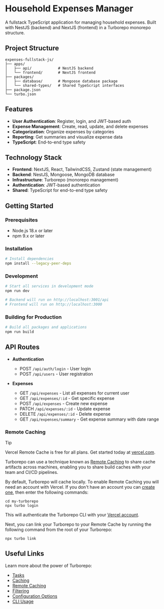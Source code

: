 # Household Expenses Manager

A fullstack TypeScript application for managing household expenses. Built with NestJS (backend) and NextJS (frontend) in a Turborepo monorepo structure.

## Project Structure

```
expenses-fullstack-js/
├── apps/
│   ├── api/            # NestJS backend
│   └── frontend/       # NextJS frontend
├── packages/
│   ├── database/       # Mongoose database package
│   └── shared-types/   # Shared TypeScript interfaces
├── package.json
└── turbo.json
```

## Features

- **User Authentication**: Register, login, and JWT-based auth
- **Expense Management**: Create, read, update, and delete expenses
- **Categorization**: Organize expenses by categories
- **Reporting**: Get summaries and visualize expense data
- **TypeScript**: End-to-end type safety

## Technology Stack

- **Frontend**: NextJS, React, TailwindCSS, Zustand (state management)
- **Backend**: NestJS, Mongoose, MongoDB database
- **Infrastructure**: Turborepo (monorepo management)
- **Authentication**: JWT-based authentication
- **Shared**: TypeScript for end-to-end type safety

## Getting Started

### Prerequisites

- Node.js 18.x or later
- npm 9.x or later

### Installation

```bash
# Install dependencies
npm install --legacy-peer-deps
```

### Development

```bash
# Start all services in development mode
npm run dev

# Backend will run on http://localhost:3001/api
# Frontend will run on http://localhost:3000
```

### Building for Production

```bash
# Build all packages and applications
npm run build
```

## API Routes

- **Authentication**

  - POST `/api/auth/login` - User login
  - POST `/api/users` - User registration

- **Expenses**
  - GET `/api/expenses` - List all expenses for current user
  - GET `/api/expenses/:id` - Get specific expense
  - POST `/api/expenses` - Create new expense
  - PATCH `/api/expenses/:id` - Update expense
  - DELETE `/api/expenses/:id` - Delete expense
  - GET `/api/expenses/summary` - Get expense summary with date range

### Remote Caching

> [!TIP]
> Vercel Remote Cache is free for all plans. Get started today at [vercel.com](https://vercel.com/signup?/signup?utm_source=remote-cache-sdk&utm_campaign=free_remote_cache).

Turborepo can use a technique known as [Remote Caching](https://turborepo.com/docs/core-concepts/remote-caching) to share cache artifacts across machines, enabling you to share build caches with your team and CI/CD pipelines.

By default, Turborepo will cache locally. To enable Remote Caching you will need an account with Vercel. If you don't have an account you can [create one](https://vercel.com/signup?utm_source=turborepo-examples), then enter the following commands:

```
cd my-turborepo
npx turbo login
```

This will authenticate the Turborepo CLI with your [Vercel account](https://vercel.com/docs/concepts/personal-accounts/overview).

Next, you can link your Turborepo to your Remote Cache by running the following command from the root of your Turborepo:

```
npx turbo link
```

## Useful Links

Learn more about the power of Turborepo:

- [Tasks](https://turborepo.com/docs/crafting-your-repository/running-tasks)
- [Caching](https://turborepo.com/docs/crafting-your-repository/caching)
- [Remote Caching](https://turborepo.com/docs/core-concepts/remote-caching)
- [Filtering](https://turborepo.com/docs/crafting-your-repository/running-tasks#using-filters)
- [Configuration Options](https://turborepo.com/docs/reference/configuration)
- [CLI Usage](https://turborepo.com/docs/reference/command-line-reference)
